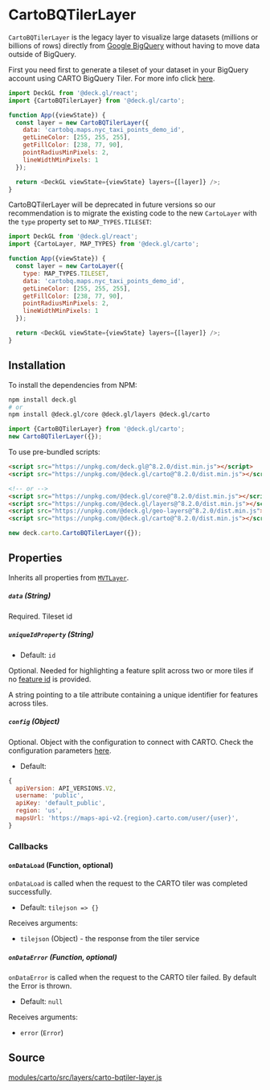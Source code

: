 

# CartoBQTilerLayer

`CartoBQTilerLayer` is the legacy layer to visualize large datasets (millions or billions of rows) directly from [Google BigQuery](https://cloud.google.com/bigquery) without having to move data outside of BigQuery.

First you need first to generate a tileset of your dataset in your BigQuery account using CARTO BigQuery Tiler. For more info click [here](https://carto.com/bigquery-tiler/).
 
```js
import DeckGL from '@deck.gl/react';
import {CartoBQTilerLayer} from '@deck.gl/carto';

function App({viewState}) {
  const layer = new CartoBQTilerLayer({
    data: 'cartobq.maps.nyc_taxi_points_demo_id',
    getLineColor: [255, 255, 255],
    getFillColor: [238, 77, 90],
    pointRadiusMinPixels: 2,
    lineWidthMinPixels: 1
  });

  return <DeckGL viewState={viewState} layers={[layer]} />;
}
```

CartoBQTilerLayer will be deprecated in future versions so our recommendation is to migrate the existing code to the new `CartoLayer` with the `type` property set to `MAP_TYPES.TILESET`:

```js
import DeckGL from '@deck.gl/react';
import {CartoLayer, MAP_TYPES} from '@deck.gl/carto';

function App({viewState}) {
  const layer = new CartoLayer({
    type: MAP_TYPES.TILESET,
    data: 'cartobq.maps.nyc_taxi_points_demo_id',
    getLineColor: [255, 255, 255],
    getFillColor: [238, 77, 90],
    pointRadiusMinPixels: 2,
    lineWidthMinPixels: 1
  });

  return <DeckGL viewState={viewState} layers={[layer]} />;
}
```

## Installation

To install the dependencies from NPM:

```bash
npm install deck.gl
# or
npm install @deck.gl/core @deck.gl/layers @deck.gl/carto
```

```js
import {CartoBQTilerLayer} from '@deck.gl/carto';
new CartoBQTilerLayer({});
```

To use pre-bundled scripts:

```html
<script src="https://unpkg.com/deck.gl@^8.2.0/dist.min.js"></script>
<script src="https://unpkg.com/@deck.gl/carto@^8.2.0/dist.min.js"></script>

<!-- or -->
<script src="https://unpkg.com/@deck.gl/core@^8.2.0/dist.min.js"></script>
<script src="https://unpkg.com/@deck.gl/layers@^8.2.0/dist.min.js"></script>
<script src="https://unpkg.com/@deck.gl/geo-layers@^8.2.0/dist.min.js"></script>
<script src="https://unpkg.com/@deck.gl/carto@^8.2.0/dist.min.js"></script>
```

```js
new deck.carto.CartoBQTilerLayer({});
```


## Properties

Inherits all properties from [`MVTLayer`](/docs/api-reference/geo-layers/mvt-layer.md).


##### `data` (String)

Required. Tileset id

##### `uniqueIdProperty` (String)

* Default: `id`

Optional. Needed for highlighting a feature split across two or more tiles if no [feature id](https://github.com/mapbox/vector-tile-spec/tree/master/2.1#42-features) is provided.

A string pointing to a tile attribute containing a unique identifier for features across tiles.

##### `config` (Object)

Optional. Object with the configuration to connect with CARTO. Check the configuration parameters [here](overview#carto-configuration-object).

* Default:

```js
{
  apiVersion: API_VERSIONS.V2,
  username: 'public',
  apiKey: 'default_public',
  region: 'us',
  mapsUrl: 'https://maps-api-v2.{region}.carto.com/user/{user}',
}
```

### Callbacks

#### `onDataLoad` (Function, optional)

`onDataLoad` is called when the request to the CARTO tiler was completed successfully.

- Default: `tilejson => {}`

Receives arguments:

- `tilejson` (Object) - the response from the tiler service

##### `onDataError` (Function, optional)

`onDataError` is called when the request to the CARTO tiler failed. By default the Error is thrown.

- Default: `null`

Receives arguments:

- `error` (`Error`)


## Source

[modules/carto/src/layers/carto-bqtiler-layer.js](https://github.com/visgl/deck.gl/tree/master/modules/carto/src/layers/carto-bqtiler-layer.js)
